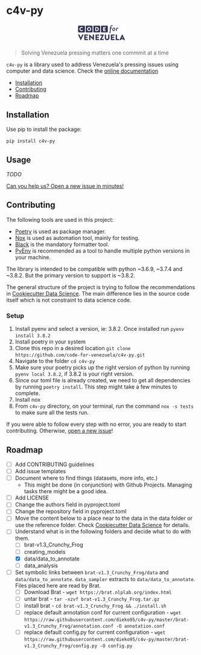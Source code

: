 # c4v-py

<p align="center">
  <img width="125" src="assets/logo.png">
</p>

> Solving Venezuela pressing matters one commmit at a time

`c4v-py` is a library used to address Venezuela's pressing issues
using computer and data science. Check the [online documentation](https://code-for-venezuela.github.io/c4v-py/)

- [Installation](#installation)
- [Contributing](#contributing)
- [Roadmap](#roadmap)

## Installation

Use pip to install the package:

```python3
pip install c4v-py
```

## Usage

_TODO_

[Can you help us? Open a new issue in
minutes!](https://github.com/code-for-venezuela/c4v-py/issues/new/choose)

## Contributing

The following tools are used in this project:

- [Poetry](https://python-poetry.org/) is used as package manager.
- [Nox](https://nox.thea.codes/) is used as automation tool, mainly for testing.
- [Black](https://black.readthedocs.io/) is the mandatory formatter tool.
- [PyEnv](https://github.com/pyenv/pyenv/wiki) is recommended as a tool to handle multiple python versions in your machine.

The library is intended to be compatible with python ~3.6.9, ~3.7.4 and ~3.8.2. But the primary version to support is ~3.8.2.

The general structure of the project is trying to follow the recommendations
in [Cookiecutter Data Science](https://drivendata.github.io/cookiecutter-data-science/).
The main difference lies in the source code itself which is not constraint to data science code.

### Setup

1. Install pyenv and select a version, ie: 3.8.2. Once installed run `pyenv install 3.8.2`
2. Install poetry in your system
3. Clone this repo in a desired location `git clone https://github.com/code-for-venezuela/c4v-py.git`
4. Navigate to the folder `cd c4v-py`
5. Make sure your poetry picks up the right version of python by running `pyenv local 3.8.2`, if 3.8.2 is your right version.
6. Since our toml file is already created, we need to get all dependencies by running `poetry install`. This step might take a few minutes to complete.
7. Install nox
8. From `c4v-py` directory, on your terminal, run the command `nox -s tests` to make sure all the tests run.

If you were able to follow every step with no error, you are ready to start contributing. Otherwise, [open a new issue](https://github.com/code-for-venezuela/c4v-py/issues/new/choose)!

## Roadmap

- [ ] Add CONTRIBUTING guidelines
- [ ] Add issue templates
- [ ] Document where to find things (datasets, more info, etc.)
  - This might be done (in conjunction) with Github Projects. Managing tasks there might be a good idea.
- [ ] Add LICENSE
- [ ] Change the authors field in pyproject.toml
- [ ] Change the repository field in pyproject.toml
- [ ] Move the content below to a place near to the data in the data folder or use the reference folder.
      Check [Cookiecutter Data Science](https://drivendata.github.io/cookiecutter-data-science/) for details.
- [ ] Understand what is in the following folders and decide what to do with them.
  - [ ] brat-v1.3_Crunchy_Frog
  - [ ] creating_models
  - [x] data/data_to_annotate
  - [ ] data_analysis
- [ ] Set symbolic links between `brat-v1.3_Crunchy_Frog/data` and `data/data_to_annotate`. `data_sampler` extracts to `data/data_to_annotate`. Files placed here are read by Brat.
  - [ ] Download Brat - `wget https://brat.nlplab.org/index.html`
  - [ ] untar brat - `tar -xzvf brat-v1.3_Crunchy_Frog.tar.gz`
  - [ ] install brat - `cd brat-v1.3_Crunchy_Frog && ./install.sh`
  - [ ] replace default annotation conf for current configuration - `wget https://raw.githubusercontent.com/dieko95/c4v-py/master/brat-v1.3_Crunchy_Frog/annotation.conf -O annotation.conf`
  - [ ] replace default config.py for current configuration - `wget https://raw.githubusercontent.com/dieko95/c4v-py/master/brat-v1.3_Crunchy_Frog/config.py -O config.py`
